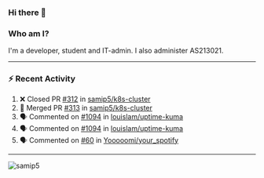 ### Hi there 👋

### Who am I?
I'm a developer, student and IT-admin. I also administer AS213021.

---
### :zap: Recent Activity
<!--START_SECTION:activity-->
1. ❌ Closed PR [#312](https://github.com/samip5/k8s-cluster/pull/312) in [samip5/k8s-cluster](https://github.com/samip5/k8s-cluster)
2. 🎉 Merged PR [#313](https://github.com/samip5/k8s-cluster/pull/313) in [samip5/k8s-cluster](https://github.com/samip5/k8s-cluster)
3. 🗣 Commented on [#1094](https://github.com/louislam/uptime-kuma/issues/1094) in [louislam/uptime-kuma](https://github.com/louislam/uptime-kuma)
4. 🗣 Commented on [#1094](https://github.com/louislam/uptime-kuma/issues/1094) in [louislam/uptime-kuma](https://github.com/louislam/uptime-kuma)
5. 🗣 Commented on [#60](https://github.com/Yooooomi/your_spotify/issues/60) in [Yooooomi/your_spotify](https://github.com/Yooooomi/your_spotify)
<!--END_SECTION:activity-->
---

<img align="center" src="https://github-readme-stats.vercel.app/api?username=samip5&show_icons=true" alt="samip5" />
